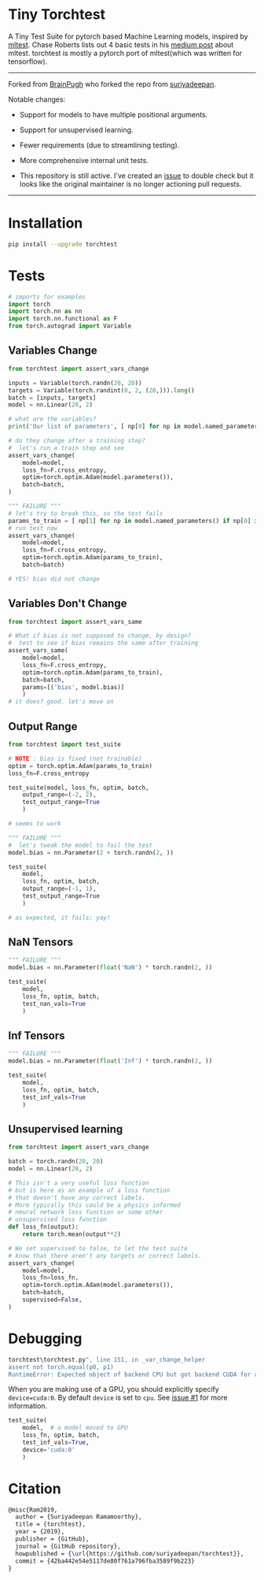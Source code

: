 # Tiny Torchtest

A Tiny Test Suite for pytorch based Machine Learning models, inspired by
[mltest](https://github.com/Thenerdstation/mltest/blob/master/mltest/mltest.py).
Chase Roberts lists out 4 basic tests in his [medium
post](https://medium.com/@keeper6928/mltest-automatically-test-neural-network-models-in-one-function-call-eb6f1fa5019d)
about mltest. torchtest is mostly a pytorch port of mltest(which was
written for tensorflow).

--- 

Forked from [BrainPugh](https://github.com/BrianPugh/torchtest) who
forked the repo from
[suriyadeepan](https://github.com/suriyadeepan/torchtest).

Notable changes:

-   Support for models to have multiple positional arguments.

-   Support for unsupervised learning.

-   Fewer requirements (due to streamlining testing).

-   More comprehensive internal unit tests.

-   This repository is still active. I've created an
    [issue](https://github.com/suriyadeepan/torchtest/issues/6) to
    double check but it looks like the original maintainer is no longer
    actioning pull requests.

---

# Installation

``` bash
pip install --upgrade torchtest
```

# Tests

``` python
# imports for examples
import torch
import torch.nn as nn
import torch.nn.functional as F
from torch.autograd import Variable
```

## Variables Change

``` python
from torchtest import assert_vars_change

inputs = Variable(torch.randn(20, 20))
targets = Variable(torch.randint(0, 2, (20,))).long()
batch = [inputs, targets]
model = nn.Linear(20, 2)

# what are the variables?
print('Our list of parameters', [ np[0] for np in model.named_parameters() ])

# do they change after a training step?
#  let's run a train step and see
assert_vars_change(
    model=model,
    loss_fn=F.cross_entropy,
    optim=torch.optim.Adam(model.parameters()),
    batch=batch,
)
```

``` python
""" FAILURE """
# let's try to break this, so the test fails
params_to_train = [ np[1] for np in model.named_parameters() if np[0] is not 'bias' ]
# run test now
assert_vars_change(
    model=model,
    loss_fn=F.cross_entropy,
    optim=torch.optim.Adam(params_to_train),
    batch=batch)

# YES! bias did not change
```

## Variables Don't Change

``` python
from torchtest import assert_vars_same

# What if bias is not supposed to change, by design?
#  test to see if bias remains the same after training
assert_vars_same(
    model=model,
    loss_fn=F.cross_entropy,
    optim=torch.optim.Adam(params_to_train),
    batch=batch,
    params=[('bias', model.bias)]
    )
# it does? good. let's move on
```

## Output Range

``` python
from torchtest import test_suite

# NOTE : bias is fixed (not trainable)
optim = torch.optim.Adam(params_to_train)
loss_fn=F.cross_entropy

test_suite(model, loss_fn, optim, batch,
    output_range=(-2, 2),
    test_output_range=True
    )

# seems to work
```

``` python
""" FAILURE """
#  let's tweak the model to fail the test
model.bias = nn.Parameter(2 + torch.randn(2, ))

test_suite(
    model,
    loss_fn, optim, batch,
    output_range=(-1, 1),
    test_output_range=True
    )

# as expected, it fails; yay!
```

## NaN Tensors

``` python
""" FAILURE """
model.bias = nn.Parameter(float('NaN') * torch.randn(2, ))

test_suite(
    model,
    loss_fn, optim, batch,
    test_nan_vals=True
    )
```

## Inf Tensors

``` python
""" FAILURE """
model.bias = nn.Parameter(float('Inf') * torch.randn(2, ))

test_suite(
    model,
    loss_fn, optim, batch,
    test_inf_vals=True
    )
```

## Unsupervised learning

``` python
from torchtest import assert_vars_change

batch = torch.randn(20, 20)
model = nn.Linear(20, 2)

# This isn't a very useful loss function
# but is here as an example of a loss function
# that doesn't have any correct labels.
# More typically this could be a physics informed 
# neural network loss function or some other
# unsupervised loss function
def loss_fn(output):
	return torch.mean(output**2)

# We set supervised to false, to let the test suite
# know that there aren't any targets or correct labels.
assert_vars_change(
    model=model,
    loss_fn=loss_fn,
    optim=torch.optim.Adam(model.parameters()),
    batch=batch,
	supervised=False,
)
```

# Debugging

``` bash
torchtest\torchtest.py", line 151, in _var_change_helper
assert not torch.equal(p0, p1)
RuntimeError: Expected object of backend CPU but got backend CUDA for argument #2 'other'
```

When you are making use of a GPU, you should explicitly specify
`device=cuda:0`. By default `device` is set to `cpu`. See [issue
#1](https://github.com/suriyadeepan/torchtest/issues/1) for more
information.

``` python
test_suite(
    model,  # a model moved to GPU
    loss_fn, optim, batch,
    test_inf_vals=True,
    device='cuda:0'
    )
```

# Citation

``` tex
@misc{Ram2019,
  author = {Suriyadeepan Ramamoorthy},
  title = {torchtest},
  year = {2019},
  publisher = {GitHub},
  journal = {GitHub repository},
  howpublished = {\url{https://github.com/suriyadeepan/torchtest}},
  commit = {42ba442e54e5117de80f761a796fba3589f9b223}
}
```

